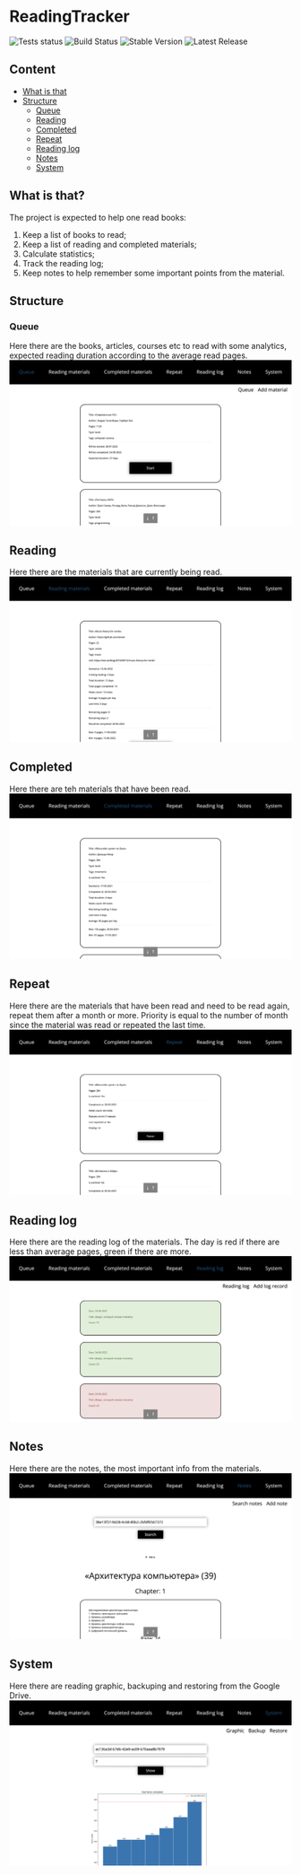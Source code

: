 # ReadingTracker
![Tests status](https://github.com/kunansy/ReadingTracker/actions/workflows/python-app.yml/badge.svg)
![Build Status](https://github.com/kunansy/ReadingTracker/actions/workflows/buildx-docker-image.yml/badge.svg)
![Stable Version](https://img.shields.io/github/v/tag/kunansy/ReadingTracker)
![Latest Release](https://img.shields.io/github/v/release/kunansy/ReadingTracker?color=%233D9970)

## Content
- [What is that](#what-is-that)
- [Structure](#structure)
  - [Queue](#queue)
  - [Reading](#reading)
  - [Completed](#completed)
  - [Repeat](#repeat)
  - [Reading log](#reading-log)
  - [Notes](#notes)
  - [System](#system)

## What is that?
The project is expected to help one read books:
1. Keep a list of books to read;
2. Keep a list of reading and completed materials;
3. Calculate statistics;
4. Track the reading log;
4. Keep notes to help remember some important points from the material.

## Structure
### Queue
Here there are the books, articles, courses etc to read with some analytics, 
expected reading duration according to the average read pages.
![Queue](docs/queue.png)

## Reading
Here there are the materials that are currently being read.
![Reading](docs/reading.png)

## Completed
Here there are teh materials that have been read.
![Completed](docs/completed.png)

## Repeat
Here there are the materials that have been read and need to be read again, repeat them after a month or more.
Priority is equal to the number of month since the material was read or repeated the last time.
![Repeat](docs/repeat.png)

## Reading log
Here there are the reading log of the materials. The day is red if 
there are less than average pages, green if there are more.
![Reading log](docs/reading_log.png)

## Notes
Here there are the notes, the most important info from the materials.
![Notes](docs/notes.png)

## System
Here there are reading graphic, backuping and restoring from the Google Drive.
![System](docs/system.png)
